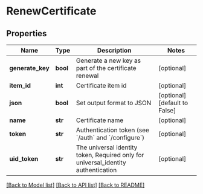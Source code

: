 # RenewCertificate

## Properties
Name | Type | Description | Notes
------------ | ------------- | ------------- | -------------
**generate_key** | **bool** | Generate a new key as part of the certificate renewal | [optional] 
**item_id** | **int** | Certificate item id | [optional] 
**json** | **bool** | Set output format to JSON | [optional] [default to False]
**name** | **str** | Certificate name | [optional] 
**token** | **str** | Authentication token (see &#x60;/auth&#x60; and &#x60;/configure&#x60;) | [optional] 
**uid_token** | **str** | The universal identity token, Required only for universal_identity authentication | [optional] 

[[Back to Model list]](../README.md#documentation-for-models) [[Back to API list]](../README.md#documentation-for-api-endpoints) [[Back to README]](../README.md)


